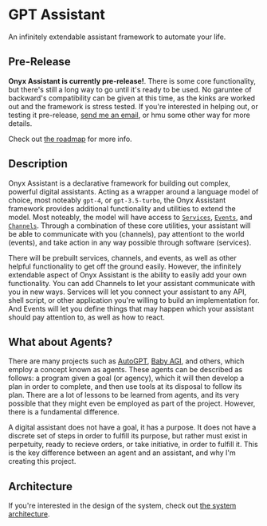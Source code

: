 # GPT Assistant

An infinitely extendable assistant framework to automate your life.

## Pre-Release

**Onyx Assistant is currently pre-release!**. There is some core functionality, but there's still a long way to go until it's ready to be used. No garuntee of backward's compatibility can be given at this time, as the kinks are worked out and the framework is stress tested. If you're interested in helping out, or testing it pre-release, [send me an email](mailto:aidantilgner02@gmail.com), or hmu some other way for more details.

Check out [the roadmap](https://github.com/AidanTilgner/GPT-Assistant/blob/master/Roadmap.md) for more info.

## Description

Onyx Assistant is a declarative framework for building out complex, powerful digital assistants. Acting as a wrapper around a language model of choice, most noteably `gpt-4`, or `gpt-3.5-turbo`, the Onyx Assistant framework provides additional functionality and utilities to extend the model. Most noteably, the model will have access to [`Services`](https://github.com/AidanTilgner/GPT-Assistant/blob/master/documentation/Services.md), [`Events`](https://github.com/AidanTilgner/GPT-Assistant/blob/master/documentation/Events.md), and [`Channels`](https://github.com/AidanTilgner/GPT-Assistant/blob/master/documentation/Channels.md). Through a combination of these core utilities, your assistant will be able to communicate with you (channels), pay attentiont to the world (events), and take action in any way possible through software (services).

There will be prebuilt services, channels, and events, as well as other helpful functionality to get off the ground easily. However, the infinitely extendable aspect of Onyx Assistant is the ability to easily add your own functionality. You can add Channels to let your assistant communicate with you in new ways. Services will let you connect your assistant to any API, shell script, or other application you're willing to build an implementation for. And Events will let you define things that may happen which your assistant should pay attention to, as well as how to react.

## What about Agents?

There are many projects such as [AutoGPT](https://github.com/Significant-Gravitas/Auto-GPT), [Baby AGI](https://github.com/yoheinakajima/babyagi), and others, which employ a concept known as agents. These agents can be described as follows: a program given a goal (or agency), which it will then develop a plan in order to complete, and then use tools at its disposal to follow its plan. There are a lot of lessons to be learned from agents, and its very possible that they might even be employed as part of the project. However, there is a fundamental difference.

A digital assistant does not have a goal, it has a purpose. It does not have a discrete set of steps in order to fulfill its purpose, but rather must exist in perpetuity, ready to recieve orders, or take initiative, in order to fulfill it. This is the key difference between an agent and an assistant, and why I'm creating this project.

## Architecture

If you're interested in the design of the system, check out [the system architecture](https://github.com/AidanTilgner/GPT-Assistant/blob/master/Architecture.md).
